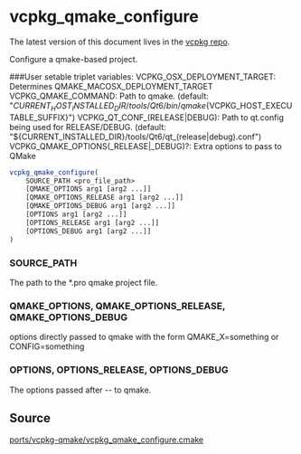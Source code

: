 # vcpkg_qmake_configure

The latest version of this document lives in the [vcpkg repo](https://github.com/Microsoft/vcpkg/blob/master/docs/maintainers/ports/vcpkg-qmake/vcpkg_qmake_configure.md).

Configure a qmake-based project.

###User setable triplet variables:
VCPKG_OSX_DEPLOYMENT_TARGET: Determines QMAKE_MACOSX_DEPLOYMENT_TARGET
VCPKG_QMAKE_COMMAND: Path to qmake. (default: "${CURRENT_HOST_INSTALLED_DIR}/tools/Qt6/bin/qmake${VCPKG_HOST_EXECUTABLE_SUFFIX}")
VCPKG_QT_CONF_(RELEASE|DEBUG): Path to qt.config being used for RELEASE/DEBUG. (default: "${CURRENT_INSTALLED_DIR}/tools/Qt6/qt_(release|debug).conf")
VCPKG_QMAKE_OPTIONS(_RELEASE|_DEBUG)?: Extra options to pass to QMake

```cmake
vcpkg_qmake_configure(
    SOURCE_PATH <pro_file_path>
    [QMAKE_OPTIONS arg1 [arg2 ...]]
    [QMAKE_OPTIONS_RELEASE arg1 [arg2 ...]]
    [QMAKE_OPTIONS_DEBUG arg1 [arg2 ...]]
    [OPTIONS arg1 [arg2 ...]]
    [OPTIONS_RELEASE arg1 [arg2 ...]]
    [OPTIONS_DEBUG arg1 [arg2 ...]]
)
```

### SOURCE_PATH
The path to the *.pro qmake project file.

### QMAKE_OPTIONS, QMAKE_OPTIONS\_RELEASE, QMAKE_OPTIONS\_DEBUG
options directly passed to qmake with the form QMAKE_X=something or CONFIG=something 

### OPTIONS, OPTIONS\_RELEASE, OPTIONS\_DEBUG
The options passed after -- to qmake.


## Source
[ports/vcpkg-qmake/vcpkg\_qmake\_configure.cmake](https://github.com/Microsoft/vcpkg/blob/master/ports/vcpkg-qmake/vcpkg_qmake_configure.cmake)
